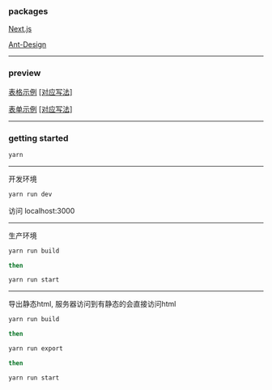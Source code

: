 ### packages
[Next.js](https://github.com/zeit/next.js)

[Ant-Design](https://github.com/ant-design/ant-design)

---

### preview

[表格示例](https://czy0729.github.io/yun-sass-admin/out/setting/)  [[对应写法]](https://github.com/czy0729/yun-sass-admin/blob/master/src/setting/index/index.js)

[表单示例](https://czy0729.github.io/yun-sass-admin/out/render/product/)  [[对应写法]](https://github.com/czy0729/yun-sass-admin/blob/master/src/render/product/index.js)

---

### getting started

```bash
yarn
```

---

开发环境

```bash
yarn run dev
```

访问 localhost:3000

---

生产环境

```bash
yarn run build

then

yarn run start
```

---

导出静态html, 服务器访问到有静态的会直接访问html

```bash
yarn run build

then

yarn run export

then

yarn run start
```
